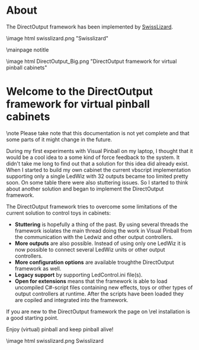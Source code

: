 ﻿About
=====
The DirectOutput framework has been implemented by <a href="http://vpuniverse.com/forums/user/668-swisslizard/">SwissLizard</a>.

\image html swisslizard.png "Swisslizard"



\mainpage notitle

\image html DirectOutput_Big.png "DirectOutput framework for virtual pinball cabinets"

Welcome to the DirectOutput framework for virtual pinball cabinets
===================================================================

\note Please take note that this documentation is not yet complete and that some parts of it might change in the future. 

During my first experiments with Visual Pinball on my laptop, I thought that it would be a cool idea to a some kind of force feedback to the system. It didn't take me long to find out that a solution for this idea did already exist. 
When I started to build my own cabinet the current vbscript implementation supporting only a single LedWiz with 32 outputs became too limited pretty soon. On some table there were also stuttering issues. So I started to think about another solution and began to implement the DirectOutput framework.

The DirectOutput framework tries to overcome some limitations of the current solution to control toys in cabinets:

* __Stuttering__ is hopefully a thing of the past. By using several threads the framework isolates the main thread doing the work in Visual Pinball from the communication with the Ledwiz and other output controllers.
* __More outputs__ are also possible. Instead of using only one LedWiz it is now possible to connect several LedWiz units or other output controllers.
* __More configuration options__ are available troughthe DirectOutput framework as well.
* __Legacy support__ by supporting LedControl.ini file(s).
* __Open for extensions__ means that the framework is able to load uncompiled C#-script files containing new effects, toys or other types of output controllers at runtime. After the scripts have been loaded they are copiled and integrated into the framework.


If you are new to the DirectOutput framework the page on \rel installation is a good starting point.

Enjoy (virtual) pinball and keep pinball alive!

\image html swisslizard.png Swisslizard
